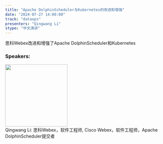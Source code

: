 ```yaml
---
title: "Apache DolphinScheduler与Kubernetes的改进和增强"
date: "2024-07-27 14:00:00" 
track: "dataops"
presenters: "Qingwang Li"
stype: "中文演讲"
---
```

思科Webex改进和增强了Apache DolphinScheduler和Kubernetes
 ### Speakers: 
 <img src="https://sessionize.com/image/803c-400o400o1-X3ozfFMwbqrxAgjhREJLpn.jpg" width="200" /><br>Qingwang Li: 思科Webex，软件工程师, Cisco Webex，软件工程师，Apache DolphinScheduler提交者
 <br><br>
